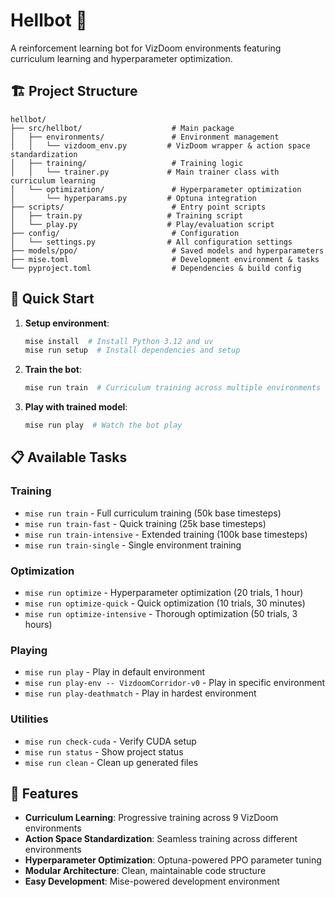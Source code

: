 # Hellbot 🤖

A reinforcement learning bot for VizDoom environments featuring curriculum learning and hyperparameter optimization.

## 🏗️ Project Structure

```
hellbot/
├── src/hellbot/                    # Main package
│   ├── environments/               # Environment management
│   │   └── vizdoom_env.py         # VizDoom wrapper & action space standardization
│   ├── training/                   # Training logic
│   │   └── trainer.py             # Main trainer class with curriculum learning
│   └── optimization/               # Hyperparameter optimization
│       └── hyperparams.py         # Optuna integration
├── scripts/                        # Entry point scripts
│   ├── train.py                   # Training script
│   └── play.py                    # Play/evaluation script
├── config/                         # Configuration
│   └── settings.py                # All configuration settings
├── models/ppo/                     # Saved models and hyperparameters
├── mise.toml                       # Development environment & tasks
└── pyproject.toml                  # Dependencies & build config
```

## 🚀 Quick Start

1. **Setup environment**:
   ```bash
   mise install  # Install Python 3.12 and uv
   mise run setup  # Install dependencies and setup
   ```

2. **Train the bot**:
   ```bash
   mise run train  # Curriculum training across multiple environments
   ```

3. **Play with trained model**:
   ```bash
   mise run play  # Watch the bot play
   ```

## 📋 Available Tasks

### Training
- `mise run train` - Full curriculum training (50k base timesteps)
- `mise run train-fast` - Quick training (25k base timesteps)
- `mise run train-intensive` - Extended training (100k base timesteps)
- `mise run train-single` - Single environment training

### Optimization
- `mise run optimize` - Hyperparameter optimization (20 trials, 1 hour)
- `mise run optimize-quick` - Quick optimization (10 trials, 30 minutes)
- `mise run optimize-intensive` - Thorough optimization (50 trials, 3 hours)

### Playing
- `mise run play` - Play in default environment
- `mise run play-env -- VizdoomCorridor-v0` - Play in specific environment
- `mise run play-deathmatch` - Play in hardest environment

### Utilities
- `mise run check-cuda` - Verify CUDA setup
- `mise run status` - Show project status
- `mise run clean` - Clean up generated files

## 🎯 Features

- **Curriculum Learning**: Progressive training across 9 VizDoom environments
- **Action Space Standardization**: Seamless training across different environments
- **Hyperparameter Optimization**: Optuna-powered PPO parameter tuning  
- **Modular Architecture**: Clean, maintainable code structure
- **Easy Development**: Mise-powered development environment